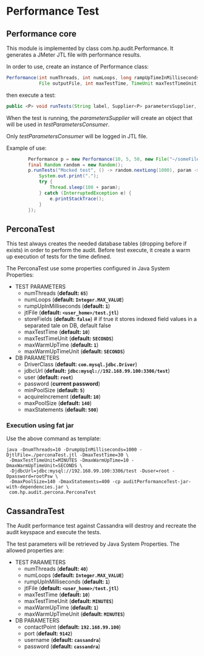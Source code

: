 # Performance Test

## Performance core
This module is implemented by class com.hp.audit.Performance. It generates a JMeter JTL
file with performance results.

In order to use, create an instance of Performance class:
```Java
Performance(int numThreads, int numLoops, long rampUpTimeInMilliseconds,
            File outputFile, int maxTestTime, TimeUnit maxTestTimeUnit)
```
then execute a test:
```Java
public <P> void runTests(String label, Supplier<P> parametersSupplier, Consumer<P> testParametersConsumer)
```
When the test is running, the _parametersSupplier_ will create an object that will be used in _testParametersConsumer_.

Only _testParametersConsumer_ will be logged in JTL file.

Example of use:
```Java
        Performance p = new Performance(10, 5, 50, new File("~/someFile.jtl"), 2, TimeUnit.HOURS);
        final Random random = new Random();
        p.runTests("Mocked test", () -> random.nextLong(1000), param -> {
            System.out.print(".");
            try {
                Thread.sleep(100 + param);
            } catch (InterruptedException e) {
                e.printStackTrace();
            }
        });
```

## PerconaTest
This test always creates the needed database tables (dropping before if exists) in order to perform the audit.
Before test execute, it create a warm up execution of tests for the time defined.

The PerconaTest use some properties configured in Java System Properties:
 * TEST PARAMETERS
     * numThreads (**default: `65`**)
     * numLoops (**default: `Integer.MAX_VALUE`**)
     * rumpUpInMilliseconds (**default: `1`**)
     * jtlFile (**default: `<user_home>/test.jtl`**)
     * storeFields (**default: `false`**) # if true it stores indexed field values in a separated tale on DB, default false
     * maxTestTime (**default: `10`**)
     * maxTestTimeUnit (**default: `SECONDS`**)
     * maxWarmUpTime (**default: `1`**)
     * maxWarmUpTimeUnit (**default: `SECONDS`**)
 * DB PARAMETERS
     * DriverClass (**default: `com.mysql.jdbc.Driver`**)
     * jdbcUrl (**default: `jdbc:mysql://192.168.99.100:3306/test`**) 
     * user (**default: `root`**)
     * password (**current password**)
     * minPoolSize (**default: `5`**)
     * acquireIncrement (**default: `10`**)
     * maxPoolSize (**default: `140`**)
     * maxStatements (**default: `500`**)

### Execution using fat jar
Use the above command as template:
```
java -DnumThreads=10 -DrumpUpInMilliseconds=1000 -DjtlFile=./perconaTest.jtl -DmaxTestTime=30 \
 -DmaxTestTimeUnit=MINUTES -DmaxWarmUpTime=10 -DmaxWarmUpTimeUnit=SECONDS \
 -DjdbcUrl=jdbc:mysql://192.168.99.100:3306/test -Duser=root -Dpassword=rootPsw \
 -DmaxPoolSize=140 -DmaxStatements=400 -cp auditPerformanceTest-jar-with-dependencies.jar \
 com.hp.audit.percona.PerconaTest
```



## CassandraTest
The Audit performance test against Cassandra will destroy and recreate the audit keyspace and execute the tests.

The test parameters will be retrieved by Java System Properties. The allowed properties are:
 * TEST PARAMETERS
     * numThreads (**default: `40`**)
     * numLoops (**default: `Integer.MAX_VALUE`**)
     * rumpUpInMilliseconds (**default: `1`**)
     * jtlFile (**default: `<user_home>/test.jtl`**)
     * maxTestTime (**default: `10`**)
     * maxTestTimeUnit (**default: `MINUTES`**)
     * maxWarmUpTime (**default: `1`**)
     * maxWarmUpTimeUnit (**default: `MINUTES`**)
 * DB PARAMETERS
     * contactPoint (**default: `192.168.99.100`**)
     * port (**default: `9142`**)
     * username (**default: `cassandra`**)
     * password (**default: `cassandra`**)

